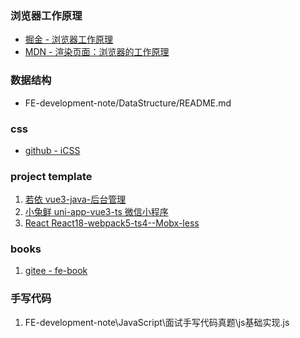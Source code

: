 ### 浏览器工作原理
- [掘金 - 浏览器工作原理](https://juejin.cn/post/7204806134935306301)
- [MDN - 渲染页面：浏览器的工作原理](https://developer.mozilla.org/zh-CN/docs/Web/Performance/How_browsers_work)

### 数据结构
- FE-development-note/DataStructure/README.md

### css
- [github - iCSS](https://github.com/chokcoco/iCSS?tab=readme-ov-file)

### project template
1. [若依 vue3-java-后台管理](https://doc.ruoyi.vip)
2. [小兔鲜 uni-app-vue3-ts 微信小程序](https://megasu.atomgit.net/uni-app-shop-note/rabbit-shop/)
3. [React React18-webpack5-ts4--Mobx-less](https://github.com/guokaigdg/react-enterprise-template)

### books
1. [gitee - fe-book](https://gitee.com/mewcoder/fe-book)

### 手写代码
1. FE-development-note\JavaScript\面试手写代码真题\js基础实现.js
